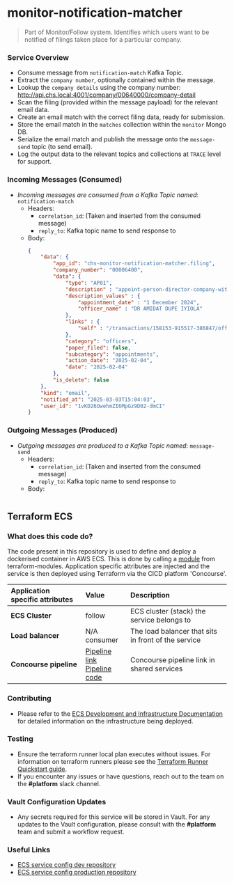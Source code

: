# monitor-notification-matcher

> Part of Monitor/Follow system. Identifies which users want to be notified of filings taken place for a particular
company.

### Service Overview
- Consume message from `notification-match` Kafka Topic.
- Extract the `company number`, optionally contained within the message.
- Lookup the `company details` using the company number: http://api.chs.local:4001/company/00640000/company-detail
- Scan the filing (provided within the message payload) for the relevant email data.
- Create an email match with the correct filing data, ready for submission.
- Store the email match in the `matches` collection within the `monitor` Mongo DB.
- Serialize the email match and publish the message onto the `message-send` topic (to send email).
- Log the output data to the relevant topics and collections at `TRACE` level for support.

### Incoming Messages (Consumed)
- *Incoming messages are consumed from a Kafka Topic named*: `notification-match`
    - Headers:
        - `correlation_id`: (Taken and inserted from the consumed message)
        - `reply_to`: Kafka topic name to send response to
    - Body:
      ```json
      {
          "data": {
              "app_id": "chs-monitor-notification-matcher.filing",
              "company_number": "00006400",
              "data": {
                  "type": "AP01",
                  "description" : "appoint-person-director-company-with-name-date",
                  "description_values" : {
                      "appointment_date" : "1 December 2024",
                      "officer_name" : "DR AMIDAT DUPE IYIOLA"
                  },
                  "links" : {
                      "self" : "/transactions/158153-915517-386847/officers/67a2396e8e70c90c76a3ba62"
                  },
                  "category": "officers",
                  "paper_filed": false,
                  "subcategory": "appointments",
                  "action_date": "2025-02-04",
                  "date": "2025-02-04"
              },
              "is_delete": false
          },
          "kind": "email",
          "notified_at": "2025-03-03T15:04:03",
          "user_id": "1vKD26OwehmZI6MpGz9D02-dmCI"
      }
      ```

### Outgoing Messages (Produced)
- *Outgoing messages are produced to a Kafka Topic named*: `message-send`
    - Headers:
        - `correlation_id`: (Taken and inserted from the consumed message)
        - `reply_to`: Kafka topic name to send response to
    - Body:
      ```json
      ```
      
## Terraform ECS

### What does this code do?

The code present in this repository is used to define and deploy a dockerised container in AWS ECS.
This is done by calling a [module](https://github.com/companieshouse/terraform-modules/tree/main/aws/ecs) from terraform-modules. Application specific attributes are injected and the service is then deployed using Terraform via the CICD platform 'Concourse'.


Application specific attributes | Value                                | Description
:---------|:-----------------------------------------------------------------------------|:-----------
**ECS Cluster**        |follow                                      | ECS cluster (stack) the service belongs to
**Load balancer**      |N/A <br> consumer                                            | The load balancer that sits in front of the service
**Concourse pipeline**     |[Pipeline link](https://ci-platform.companieshouse.gov.uk/teams/team-development/pipelines/chs-monitor-notification-matcher) <br> [Pipeline code](https://github.com/companieshouse/ci-pipelines/blob/master/pipelines/ssplatform/team-development/chs-monitor-notification-matcher)                                  | Concourse pipeline link in shared services


### Contributing
- Please refer to the [ECS Development and Infrastructure Documentation](https://companieshouse.atlassian.net/wiki/spaces/DEVOPS/pages/4390649858/Copy+of+ECS+Development+and+Infrastructure+Documentation+Updated) for detailed information on the infrastructure being deployed.

### Testing
- Ensure the terraform runner local plan executes without issues. For information on terraform runners please see the [Terraform Runner Quickstart guide](https://companieshouse.atlassian.net/wiki/spaces/DEVOPS/pages/1694236886/Terraform+Runner+Quickstart).
- If you encounter any issues or have questions, reach out to the team on the **#platform** slack channel.

### Vault Configuration Updates
- Any secrets required for this service will be stored in Vault. For any updates to the Vault configuration, please consult with the **#platform** team and submit a workflow request.

### Useful Links
- [ECS service config dev repository](https://github.com/companieshouse/ecs-service-configs-dev)
- [ECS service config production repository](https://github.com/companieshouse/ecs-service-configs-production)

